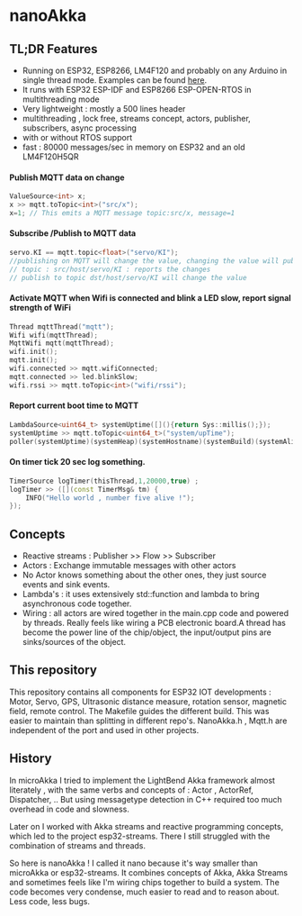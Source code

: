 # nanoAkka
## TL;DR Features
- Running on ESP32, ESP8266, LM4F120 and probably on any Arduino in single thread mode. Examples can be found [here](https://github.com/vortex314/mqtt2serial).
- It runs with ESP32 ESP-IDF and ESP8266 ESP-OPEN-RTOS in multithreading mode
- Very lightweight : mostly a 500 lines header
- multithreading , lock free, streams concept, actors, publisher, subscribers, async processing
- with or without RTOS support
- fast : 80000 messages/sec in memory on ESP32 and an old LM4F120H5QR
#### Publish MQTT data on change
```C++
ValueSource<int> x;
x >> mqtt.toTopic<int>("src/x");
x=1; // This emits a MQTT message topic:src/x, message=1
```
#### Subscribe /Publish to MQTT data
```C++
servo.KI == mqtt.topic<float>("servo/KI");
//publishing on MQTT will change the value, changing the value will publish
// topic : src/host/servo/KI : reports the changes
// publish to topic dst/host/servo/KI will change the value
```
#### Activate MQTT when Wifi is connected and blink a LED slow, report signal strength of WiFi
```C++
Thread mqttThread("mqtt");
Wifi wifi(mqttThread);
MqttWifi mqtt(mqttThread);
wifi.init();
mqtt.init();
wifi.connected >> mqtt.wifiConnected;
mqtt.connected >> led.blinkSlow;
wifi.rssi >> mqtt.toTopic<int>("wifi/rssi");
```
#### Report current boot time to MQTT
```C++
LambdaSource<uint64_t> systemUptime([](){return Sys::millis();});
systemUptime >> mqtt.toTopic<uint64_t>("system/upTime");
poller(systemUptime)(systemHeap)(systemHostname)(systemBuild)(systemAlive);
```
#### On timer tick 20 sec log something.
```C++
TimerSource logTimer(thisThread,1,20000,true) ;
logTimer >> ([](const TimerMsg& tm) {
    INFO("Hello world , number five alive !");
});
```
## Concepts
- Reactive streams : Publisher >> Flow >> Subscriber
- Actors : Exchange immutable messages with other actors
- No Actor knows something about the other ones, they just source events and sink events.
- Lambda's : it uses extensively std::function and lambda to bring asynchronous code together.
- Wiring : all actors are wired together in the main.cpp code and powered by threads. Really feels like wiring a PCB electronic board.A thread has become the power line of the chip/object, the input/output pins are sinks/sources of the object. 

## This repository
This repository contains all components for ESP32 IOT developments : Motor, Servo, GPS, Ultrasonic distance measure, rotation sensor, magnetic field, remote control. 
The Makefile guides the different build. This was easier to maintain than splitting in different repo's. 
NanoAkka.h , Mqtt.h are independent of the port and used in other projects. 

## History
In microAkka I tried to implement the LightBend Akka framework almost literately , with the same verbs and concepts of : Actor , ActorRef, Dispatcher, .. But using messagetype detection in C++ required too much overhead in code and slowness. 

Later on I worked with Akka streams and reactive programming concepts, which led to the project esp32-streams. There I still struggled with the combination of streams and threads. 

So here is nanoAkka ! I called it nano because it's way smaller than microAkka or esp32-streams. It combines concepts of Akka, Akka Streams and sometimes feels like I'm wiring chips together to build a system. The code becomes very condense, much easier to read and to reason about. Less code, less bugs.
<!--stackedit_data:
eyJoaXN0b3J5IjpbNDA1MTcyNzI4LC0xODQxMjI4MTQ3LC0xNz
gzMDgxMzI0LC0xMDgwNjQyNjU4LDc2Mjg5MjY5NSwtMTQwNDMz
NjcwMCwxNjI5MjczNTUyLDE4MjI1NTc3NTUsMzY1NTM3MjcyLD
I2MzE3MzI3OV19
-->